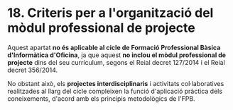 # 18. Criteris per a l'organització del mòdul professional de projecte

Aquest apartat **no és aplicable al cicle de Formació Professional Bàsica d'Informàtica d'Oficina**, ja que aquest **no inclou el mòdul professional de projecte** dins del seu currículum, segons el Reial decret 127/2014 i el Reial decret 356/2014.

No obstant això, els **projectes interdisciplinaris** i activitats col·laboratives realitzades al llarg del cicle compleixen la funció d'aplicació pràctica dels coneixements, d'acord amb els principis metodològics de l'FPB.

<!-- El  mòdul  professional  de  projecte  constituïx  un  dels  punts  diferencials  en  la  nova ordenació  dels  cicles  formatius.  Per  això  serà  important  establir  criteris  clars  que orienten el seu desenrotllament i generen un benefici pràctic en l'alumnat i en les empreses col·laboradores dels centres.  

En primer lloc, és aconsellable que els projectes tinguen un enfocament pràctic i aplicat, vinculats estretament al perfil professional i a les competències que s'estan adquirint en  el  cicle.  Estos  projectes  podran  ser  individuals  o  col·lectius,  segons  acorde l'equip educatiu, buscant sempre reflectir situacions reals de l'entorn laboral. Es pot considerar el mòdul de projecte com una via alternativa per a adquirir RA propis dels mòduls a més dels  propis  del  mòdul  de  projecte.  També  es  poden  treballar  part  dels  projectes  en  el temps curricular de la resta de mòduls. 

En este apartat, els consensos a reflectir giraran entorn de: mètodes per a la selecció de propostes,  funció  i  organització  de  la  tutorització,  presentació  final  dels  projectes, avaluació, organització temporal del mòdul i terminis concrets per a cada fase, avaluació del mòdul i altres que puguen ser necessaris. 

-->
